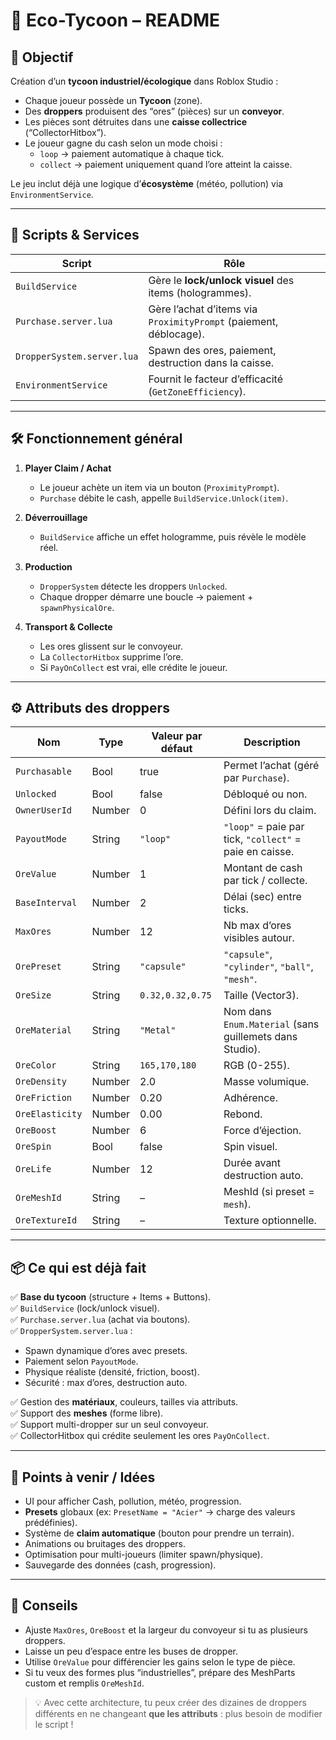 # 🌱 Eco-Tycoon – README

## 📌 Objectif

Création d’un **tycoon industriel/écologique** dans Roblox Studio :

- Chaque joueur possède un **Tycoon** (zone).
- Des **droppers** produisent des “ores” (pièces) sur un **conveyor**.
- Les pièces sont détruites dans une **caisse collectrice** (“CollectorHitbox”).
- Le joueur gagne du cash selon un mode choisi :
  - `loop` → paiement automatique à chaque tick.
  - `collect` → paiement uniquement quand l’ore atteint la caisse.

Le jeu inclut déjà une logique d’**écosystème** (météo, pollution) via `EnvironmentService`.

---

## 📁 Scripts & Services

| Script | Rôle |
|--------|------|
| `BuildService` | Gère le **lock/unlock visuel** des items (hologrammes). |
| `Purchase.server.lua` | Gère l’achat d’items via `ProximityPrompt` (paiement, déblocage). |
| `DropperSystem.server.lua` | Spawn des ores, paiement, destruction dans la caisse. |
| `EnvironmentService` | Fournit le facteur d’efficacité (`GetZoneEfficiency`). |

---

## 🛠️ Fonctionnement général

1. **Player Claim / Achat**  
   - Le joueur achète un item via un bouton (`ProximityPrompt`).  
   - `Purchase` débite le cash, appelle `BuildService.Unlock(item)`.

2. **Déverrouillage**  
   - `BuildService` affiche un effet hologramme, puis révèle le modèle réel.

3. **Production**  
   - `DropperSystem` détecte les droppers `Unlocked`.  
   - Chaque dropper démarre une boucle → paiement + `spawnPhysicalOre`.

4. **Transport & Collecte**  
   - Les ores glissent sur le convoyeur.  
   - La `CollectorHitbox` supprime l’ore.  
   - Si `PayOnCollect` est vrai, elle crédite le joueur.

---

## ⚙️ Attributs des droppers

| Nom | Type | Valeur par défaut | Description |
|-----|------|------------------|-------------|
| `Purchasable` | Bool | true | Permet l’achat (géré par `Purchase`). |
| `Unlocked` | Bool | false | Débloqué ou non. |
| `OwnerUserId` | Number | 0 | Défini lors du claim. |
| `PayoutMode` | String | `"loop"` | `"loop"` = paie par tick, `"collect"` = paie en caisse. |
| `OreValue` | Number | 1 | Montant de cash par tick / collecte. |
| `BaseInterval` | Number | 2 | Délai (sec) entre ticks. |
| `MaxOres` | Number | 12 | Nb max d’ores visibles autour. |
| `OrePreset` | String | `"capsule"` | `"capsule"`, `"cylinder"`, `"ball"`, `"mesh"`. |
| `OreSize` | String | `0.32,0.32,0.75` | Taille (Vector3). |
| `OreMaterial` | String | `"Metal"` | Nom dans `Enum.Material` (sans guillemets dans Studio). |
| `OreColor` | String | `165,170,180` | RGB (0-255). |
| `OreDensity` | Number | 2.0 | Masse volumique. |
| `OreFriction` | Number | 0.20 | Adhérence. |
| `OreElasticity` | Number | 0.00 | Rebond. |
| `OreBoost` | Number | 6 | Force d’éjection. |
| `OreSpin` | Bool | false | Spin visuel. |
| `OreLife` | Number | 12 | Durée avant destruction auto. |
| `OreMeshId` | String | – | MeshId (si preset = `mesh`). |
| `OreTextureId` | String | – | Texture optionnelle. |

---

## 📦 Ce qui est déjà fait

✅ **Base du tycoon** (structure + Items + Buttons).  
✅ `BuildService` (lock/unlock visuel).  
✅ `Purchase.server.lua` (achat via boutons).  
✅ `DropperSystem.server.lua` :

- Spawn dynamique d’ores avec presets.
- Paiement selon `PayoutMode`.
- Physique réaliste (densité, friction, boost).
- Sécurité : max d’ores, destruction auto.

✅ Gestion des **matériaux**, couleurs, tailles via attributs.  
✅ Support des **meshes** (forme libre).  
✅ Support multi-dropper sur un seul convoyeur.  
✅ CollectorHitbox qui crédite seulement les ores `PayOnCollect`.

---

## 📝 Points à venir / Idées

- UI pour afficher Cash, pollution, météo, progression.  
- **Presets** globaux (ex: `PresetName = "Acier"` → charge des valeurs prédéfinies).  
- Système de **claim automatique** (bouton pour prendre un terrain).  
- Animations ou bruitages des droppers.  
- Optimisation pour multi-joueurs (limiter spawn/physique).  
- Sauvegarde des données (cash, progression).

---

## 🚀 Conseils

- Ajuste `MaxOres`, `OreBoost` et la largeur du convoyeur si tu as plusieurs droppers.  
- Laisse un peu d’espace entre les buses de dropper.  
- Utilise `OreValue` pour différencier les gains selon le type de pièce.  
- Si tu veux des formes plus “industrielles”, prépare des MeshParts custom et remplis `OreMeshId`.

> 💡 Avec cette architecture, tu peux créer des dizaines de droppers différents en ne changeant **que les attributs** : plus besoin de modifier le script !
